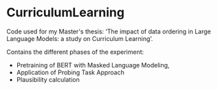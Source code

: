 # CurriculumLearning
Code used for my Master's thesis: ‘The impact of data ordering in Large Language Models: a study on Curriculum Learning’.

Contains the different phases of the experiment: 
- Pretraining of BERT with Masked Language Modeling,
- Application of Probing Task Approach
- Plausibility calculation
